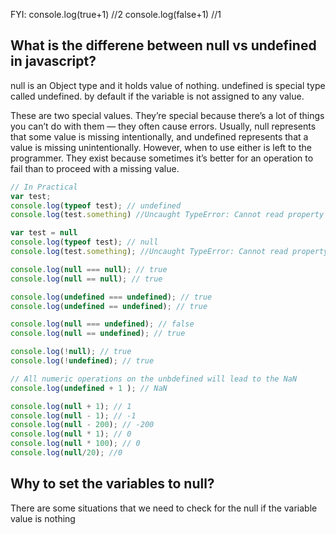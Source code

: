 FYI:
console.log(true+1) //2
console.log(false+1) //1

## What is the differene between null vs undefined in javascript?
null is an Object type and it holds value of nothing. undefined is special type called undefined.
by default if the variable  is not assigned to any value.

These are two special values. They’re special because there’s a lot of things you can’t do with them — they often cause errors. Usually, null represents that some value is missing intentionally, and undefined represents that a value is missing unintentionally. However, when to use either is left to the programmer. They exist because sometimes it’s better for an operation to fail than to proceed with a missing value.

```javascript
// In Practical
var test;
console.log(typeof test); // undefined
console.log(test.something) //Uncaught TypeError: Cannot read property 'something' of undefined

var test = null
console.log(typeof test); // null
console.log(test.something); //Uncaught TypeError: Cannot read property 'something' of null

console.log(null === null); // true
console.log(null == null); // true

console.log(undefined === undefined); // true
console.log(undefined == undefined); // true

console.log(null === undefined); // false
console.log(null == undefined); // true

console.log(!null); // true
console.log(!undefined); // true

// All numeric operations on the unbdefined will lead to the NaN
console.log(undefined + 1 ); // NaN

console.log(null + 1); // 1
console.log(null - 1); // -1
console.log(null - 200); // -200
console.log(null * 1); // 0
console.log(null * 100); // 0
console.log(null/20); //0
```
## Why to set the variables to null?
There are some situations that we need to check for the null if the variable value is nothing
